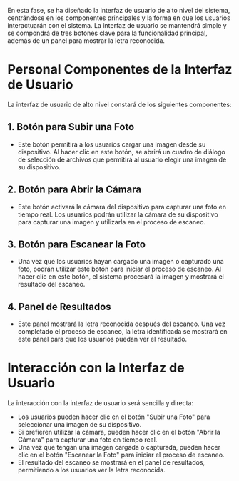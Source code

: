 En esta fase, se ha diseñado la interfaz de usuario de alto nivel del sistema, centrándose en los componentes principales y la forma en que los usuarios interactuarán con el sistema. La interfaz de usuario se mantendrá simple y se compondrá de tres botones clave para la funcionalidad principal, además de un panel para mostrar la letra reconocida.

# Personal Componentes de la Interfaz de Usuario

La interfaz de usuario de alto nivel constará de los siguientes componentes:

## 1. Botón para Subir una Foto

- Este botón permitirá a los usuarios cargar una imagen desde su dispositivo. Al hacer clic en este botón, se abrirá un cuadro de diálogo de selección de archivos que permitirá al usuario elegir una imagen de su dispositivo.

## 2. Botón para Abrir la Cámara

- Este botón activará la cámara del dispositivo para capturar una foto en tiempo real. Los usuarios podrán utilizar la cámara de su dispositivo para capturar una imagen y utilizarla en el proceso de escaneo.

## 3. Botón para Escanear la Foto

- Una vez que los usuarios hayan cargado una imagen o capturado una foto, podrán utilizar este botón para iniciar el proceso de escaneo. Al hacer clic en este botón, el sistema procesará la imagen y mostrará el resultado del escaneo.

## 4. Panel de Resultados

- Este panel mostrará la letra reconocida después del escaneo. Una vez completado el proceso de escaneo, la letra identificada se mostrará en este panel para que los usuarios puedan ver el resultado.

# Interacción con la Interfaz de Usuario

La interacción con la interfaz de usuario será sencilla y directa:

- Los usuarios pueden hacer clic en el botón "Subir una Foto" para seleccionar una imagen de su dispositivo.
- Si prefieren utilizar la cámara, pueden hacer clic en el botón "Abrir la Cámara" para capturar una foto en tiempo real.
- Una vez que tengan una imagen cargada o capturada, pueden hacer clic en el botón "Escanear la Foto" para iniciar el proceso de escaneo.
- El resultado del escaneo se mostrará en el panel de resultados, permitiendo a los usuarios ver la letra reconocida.


